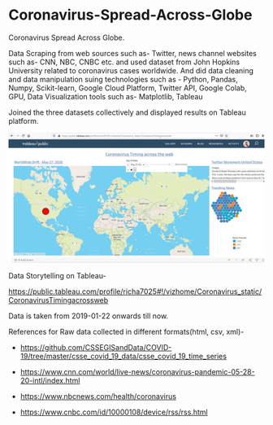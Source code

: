 # Coronavirus-Spread-Across-Globe
Coronavirus Spread Across Globe. 

Data Scraping from web sources such as- Twitter, news channel websites such as- CNN, NBC, CNBC etc. and used dataset from John Hopkins University related to coronavirus cases worldwide. And did data cleaning and data manipulation suing technologies such as - Python, Pandas, Numpy, Scikit-learn, Google Cloud Platform, Twitter API, Google Colab, GPU, Data Visualization tools such as- Matplotlib, Tableau

Joined the three datasets collectively and displayed results on Tableau platform.

![alt text](https://github.com/rickhagwal/Coronavirus-Spread-Across-Globe/blob/master/123.PNG)

Data Storytelling on Tableau-

https://public.tableau.com/profile/richa7025#!/vizhome/Coronavirus_static/CoronavirusTimingacrossweb

Data is taken from 2019-01-22 onwards till now.

References for Raw data collected in different formats(html, csv, xml)-

- https://github.com/CSSEGISandData/COVID-19/tree/master/csse_covid_19_data/csse_covid_19_time_series

- https://www.cnn.com/world/live-news/coronavirus-pandemic-05-28-20-intl/index.html

- https://www.nbcnews.com/health/coronavirus

- https://www.cnbc.com/id/10000108/device/rss/rss.html
